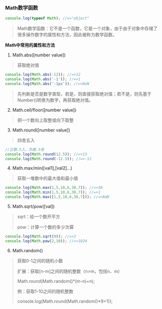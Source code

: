 ### Math数学函数

```js
console.log(typeof Math); //=>"object"
```

> Math数学函数：它不是一个函数，它是一个对象，由于由于对象中存储了很多操作数字的属性和方法，因此被称为数学函数。

**Math中常用的属性和方法**

1. Math.abs([number value])

> 获取绝对值

```js
console.log(Math.abs(-12)); //=>12
console.log(Math.abs('-1')); //=>1
console.log(Math.abs('-1px')); //=>NaN
```

> 先判断是否是数字类型，若是，则直接获取绝对值；若不是，则先基于Number()转换为数字，再获取绝对值。

2. Math.ceil/floor([number value])

> 把一个数向上取整或向下取整

3. Math.round([number value])

> 四舍五入

```js
//正数.5入，负数.5舍
console.log(Math.round(12.5)); //=>13
console.log(Math.round(-12.5)); //=>-12
```

4. Math.max/min([val1],[val2]...)

> 获取一堆数中的最大值和最小值

```js
console.log(Math.max(1,5,10,6,30,7)); //=>30
console.log(Math.min(1,5,10,6,30,7)); //=>1
console.log(Math.max([1,5,10,6,30,7])); //=>NaN
```

5. Math.sqrt/pow([val])

> sqrt：给一个数开平方
>
> pow：计算一个数的多少次幂

```js
console.log(Math.sqrt(9)); //=>3
console.log(Math.pow(2,10)); //=>1024
```

6. Math.random()

> 获取0-1之间的随机小数
>
> 扩展：获取[n-m]之间的随机整数（n>m，包括n、m）
>
> Math.round(Math.random()*(m-n)+n);
>
> 例：获取1-10之间的随机整数
>
> console.log(Math.round(Math.random()*9+1));